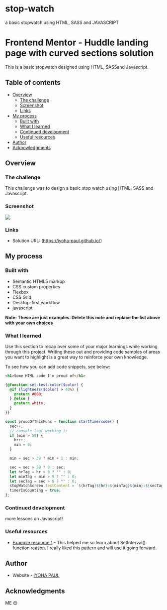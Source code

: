 # stop-watch

a basic stopwatch using HTML, SASS and JAVASCRIPT

# Frontend Mentor - Huddle landing page with curved sections solution

This is a basic stopwatch designed using HTML, SASSand Javascript.

## Table of contents

- [Overview](#overview)
  - [The challenge](#the-challenge)
  - [Screenshot](#screenshot)
  - [Links](#links)
- [My process](#my-process)
  - [Built with](#built-with)
  - [What I learned](#what-i-learned)
  - [Continued development](#continued-development)
  - [Useful resources](#useful-resources)
- [Author](#author)
- [Acknowledgments](#acknowledgments)

## Overview

### The challenge

This challenge was to design a basic stop watch using HTML, SASS and Javascript.

### Screenshot

![](./screenshot.jpg)

### Links

- Solution URL: (https://iyoha-paul.github.io/)

## My process

### Built with

- Semantic HTML5 markup
- CSS custom properties
- Flexbox
- CSS Grid
- Desktop-first workflow
- javascript

**Note: These are just examples. Delete this note and replace the list above with your own choices**

### What I learned

Use this section to recap over some of your major learnings while working through this project. Writing these out and providing code samples of areas you want to highlight is a great way to reinforce your own knowledge.

To see how you can add code snippets, see below:

```html
<h1>Some HTML code I'm proud of</h1>
```

```SASS
{@function set-test-color($color) {
  @if (lightness($color) > 40%) {
    @return #000;
  } @else {
    @return white;
  }
}}
```

```js
const proudOfThisFunc = function startTimercode() {
  sec++;
  // console.log('working');
  if (min > 59) {
    hr++;
    min = 0;
  }

  min = sec > 59 ? min + 1 : min;

  sec = sec > 59 ? 0 : sec;
  let hrTag = hr > 9 ? "" : 0;
  let minTag = min > 9 ? "" : 0;
  let secTag = sec > 9 ? "" : 0;
  stopWatchScreen.textContent = `${hrTag}${hr}:${minTag}${min}:${secTag}${sec}`;
  timerIsCounting = true;
};
```

### Continued development

more lessons on Javascript!

### Useful resources

- [Example resource 1](https://www.w3schools.com/) - This helped me so learn about SetInterval() function reason. I really liked this pattern and will use it going forward.

## Author

- Website - [IYOHA PAUL](https://www.your-site.com)

## Acknowledgments

ME 😊

